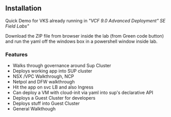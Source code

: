 ## Installation

Quick Demo for VKS already running in *"VCF 9.0 Advanced Deployment" SE Field Labs"*

Download the ZIP file from browser inside the lab (from Green code button) and run the yaml off the windows box in a powershell window inside lab.  

### Features

- Walks through governance around Sup Cluster
- Deploys working app into SUP cluster
- NSX /VPC Walkthrough, NCP
- Netpol and DFW walkthrough
- Hit the app on svc LB and also Ingress
- Can deploy a VM with cloud-init via yaml into sup's declarative API
- Deploys a Guest Cluster for developers
- Deploys stuff into Guest Cluster
- General Walkthough 
